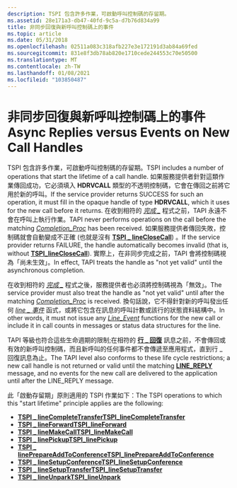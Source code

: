 ```yaml
---
description: TSPI 包含許多作業，可啟動呼叫控制碼的存留期。
ms.assetid: 28e171a3-db47-40fd-9c5a-d7b76d834a99
title: 非同步回復與新呼叫控制碼上的事件
ms.topic: article
ms.date: 05/31/2018
ms.openlocfilehash: 02511a083c318afb227e3e172191d3ab84a69fed
ms.sourcegitcommit: 831e8f3db78ab820e1710cede244553c70e50500
ms.translationtype: MT
ms.contentlocale: zh-TW
ms.lasthandoff: 01/08/2021
ms.locfileid: "103850487"
---
```

# <a name="async-replies-versus-events-on-new-call-handles"></a><span data-ttu-id="b9935-103">非同步回復與新呼叫控制碼上的事件</span><span class="sxs-lookup"><span data-stu-id="b9935-103">Async Replies versus Events on New Call Handles</span></span>

<span data-ttu-id="b9935-104">TSPI 包含許多作業，可啟動呼叫控制碼的存留期。</span><span class="sxs-lookup"><span data-stu-id="b9935-104">TSPI includes a number of operations that start the lifetime of a call handle.</span></span> <span data-ttu-id="b9935-105">如果服務提供者針對這類作業傳回成功，它必須填入 **HDRVCALL** 類型的不透明控制碼，它會在傳回之前將它用於新的呼叫。</span><span class="sxs-lookup"><span data-stu-id="b9935-105">If the service provider returns SUCCESS for such an operation, it must fill in the opaque handle of type **HDRVCALL**, which it uses for the new call before it returns.</span></span> <span data-ttu-id="b9935-106">在收到相符的 [*完成 \_*](/windows/win32/api/tspi/nc-tspi-async_completion) 程式之前，TAPI 永遠不會在呼叫上執行作業。</span><span class="sxs-lookup"><span data-stu-id="b9935-106">TAPI never performs operations on the call before the matching [*Completion\_Proc*](/windows/win32/api/tspi/nc-tspi-async_completion) has been received.</span></span> <span data-ttu-id="b9935-107">如果服務提供者傳回失敗，控制碼就會自動變成不正確 (也就是沒有 [**TSPI \_ lineCloseCall**](/windows/win32/api/tspi/nf-tspi-tspi_lineclosecall)) 。</span><span class="sxs-lookup"><span data-stu-id="b9935-107">If the service provider returns FAILURE, the handle automatically becomes invalid (that is, without [**TSPI\_lineCloseCall**](/windows/win32/api/tspi/nf-tspi-tspi_lineclosecall)).</span></span> <span data-ttu-id="b9935-108">實際上，在非同步完成之前，TAPI 會將控制碼視為「尚未生效」。</span><span class="sxs-lookup"><span data-stu-id="b9935-108">In effect, TAPI treats the handle as "not yet valid" until the asynchronous completion.</span></span>

<span data-ttu-id="b9935-109">在收到相符的 [*完成 \_*](/windows/win32/api/tspi/nc-tspi-async_completion) 程式之後，服務提供者也必須將控制碼視為「無效」。</span><span class="sxs-lookup"><span data-stu-id="b9935-109">The service provider must also treat the handle as "not yet valid" until after the matching [*Completion\_Proc*](/windows/win32/api/tspi/nc-tspi-async_completion) is received.</span></span> <span data-ttu-id="b9935-110">換句話說，它不得針對新的呼叫發出任何 [*line \_ 事件*](/windows/win32/api/tspi/nc-tspi-lineevent) 函式，或將它包含在訊息的呼叫計數或該行的狀態資料結構中。</span><span class="sxs-lookup"><span data-stu-id="b9935-110">In other words, it must not issue any [*Line\_Event*](/windows/win32/api/tspi/nc-tspi-lineevent) functions for the new call or include it in call counts in messages or status data structures for the line.</span></span>

<span data-ttu-id="b9935-111">TAPI 等級也符合這些生命週期的限制;在相符的 [**行 \_ 回復**](./line-reply.md) 訊息之前，不會傳回或有效的新呼叫控制碼，而且新呼叫的任何事件都不會傳遞至應用程式，直到行 \_ 回復訊息為止。</span><span class="sxs-lookup"><span data-stu-id="b9935-111">The TAPI level also conforms to these life cycle restrictions; a new call handle is not returned or valid until the matching [**LINE\_REPLY**](./line-reply.md) message, and no events for the new call are delivered to the application until after the LINE\_REPLY message.</span></span>

<span data-ttu-id="b9935-112">此「啟動存留期」原則適用的 TSPI 作業如下：</span><span class="sxs-lookup"><span data-stu-id="b9935-112">The TSPI operations to which this "start lifetime" principle applies are the following:</span></span>

-   [<span data-ttu-id="b9935-113">**TSPI \_ lineCompleteTransfer**</span><span class="sxs-lookup"><span data-stu-id="b9935-113">**TSPI\_lineCompleteTransfer**</span></span>](/windows/win32/api/tspi/nf-tspi-tspi_linecompletetransfer)
-   [<span data-ttu-id="b9935-114">**TSPI \_ lineForward**</span><span class="sxs-lookup"><span data-stu-id="b9935-114">**TSPI\_lineForward**</span></span>](/windows/win32/api/tspi/nf-tspi-tspi_lineforward)
-   [<span data-ttu-id="b9935-115">**TSPI \_ lineMakeCall**</span><span class="sxs-lookup"><span data-stu-id="b9935-115">**TSPI\_lineMakeCall**</span></span>](/windows/win32/api/tspi/nf-tspi-tspi_linemakecall)
-   [<span data-ttu-id="b9935-116">**TSPI \_ linePickup**</span><span class="sxs-lookup"><span data-stu-id="b9935-116">**TSPI\_linePickup**</span></span>](/windows/win32/api/tspi/nf-tspi-tspi_linepickup)
-   [<span data-ttu-id="b9935-117">**TSPI \_ linePrepareAddToConference**</span><span class="sxs-lookup"><span data-stu-id="b9935-117">**TSPI\_linePrepareAddToConference**</span></span>](/windows/win32/api/tspi/nf-tspi-tspi_lineprepareaddtoconference)
-   [<span data-ttu-id="b9935-118">**TSPI \_ lineSetupConference**</span><span class="sxs-lookup"><span data-stu-id="b9935-118">**TSPI\_lineSetupConference**</span></span>](/windows/win32/api/tspi/nf-tspi-tspi_linesetupconference)
-   [<span data-ttu-id="b9935-119">**TSPI \_ lineSetupTransfer**</span><span class="sxs-lookup"><span data-stu-id="b9935-119">**TSPI\_lineSetupTransfer**</span></span>](/windows/win32/api/tspi/nf-tspi-tspi_linesetuptransfer)
-   [<span data-ttu-id="b9935-120">**TSPI \_ lineUnpark**</span><span class="sxs-lookup"><span data-stu-id="b9935-120">**TSPI\_lineUnpark**</span></span>](/windows/win32/api/tspi/nf-tspi-tspi_lineunpark)

 

 
